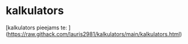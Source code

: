 # kalkulators

[kalkulators pieejams te: ] (https://raw.githack.com/lauris2981/kalkulators/main/kalkulators.html)
